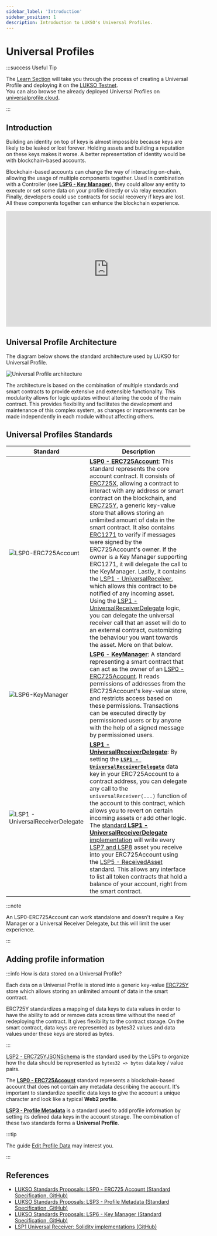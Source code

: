 ```yaml
---
sidebar_label: 'Introduction'
sidebar_position: 1
description: Introduction to LUKSO's Universal Profiles.
---
```


# Universal Profiles

:::success Useful Tip

The [Learn Section](../../learn/overview.mdx) will take you through the process of creating a Universal Profile and deploying it on the [LUKSO Testnet](../../networks/testnet/parameters.md).  
You can also browse the already deployed Universal Profiles on [universalprofile.cloud](https://universalprofile.cloud/).

:::

## Introduction

Building an identity on top of keys is almost impossible because keys are likely to be leaked or lost forever. Holding assets and building a reputation on these keys makes it worse. A better representation of identity would be with blockchain-based accounts.

Blockchain-based accounts can change the way of interacting on-chain, allowing the usage of multiple components together. Used in combination with a Controller (see **[LSP6 - Key Manager](../access-control/lsp6-key-manager.md)**), they could allow any entity to execute or set some data on your profile directly or via relay execution. Finally, developers could use contracts for social recovery if keys are lost. All these components together can enhance the blockchain experience.

<div class="video-container">
<iframe width="560" height="315" src="https://www.youtube.com/embed/rzYT1_p2Mqk?si=2HSFAcfHU8qnkelV" title="YouTube video player" frameborder="0" allow="accelerometer; autoplay; clipboard-write; encrypted-media; gyroscope; picture-in-picture; web-share" referrerpolicy="strict-origin-when-cross-origin" allowfullscreen></iframe>
</div>

## Universal Profile Architecture

The diagram below shows the standard architecture used by LUKSO for Universal Profile.

![Universal Profile architecture](/img/standards/universal-profile-architecture.jpeg)

The architecture is based on the combination of multiple standards and smart contracts to provide extensive and extensible functionality. This modularity allows for logic updates without altering the code of the main contract. This provides flexibility and facilitates the development and maintenance of this complex system, as changes or improvements can be made independently in each module without affecting others.

## Universal Profiles Standards

| Standard                                                                                                        | Description                                                                                                                                                                                                                                                                                                                                                                                                                                                                                                                                                                                                                                                                                                                                                                                                                                                                                                                                                                                                                                                                                                                                                     |
| --------------------------------------------------------------------------------------------------------------- | --------------------------------------------------------------------------------------------------------------------------------------------------------------------------------------------------------------------------------------------------------------------------------------------------------------------------------------------------------------------------------------------------------------------------------------------------------------------------------------------------------------------------------------------------------------------------------------------------------------------------------------------------------------------------------------------------------------------------------------------------------------------------------------------------------------------------------------------------------------------------------------------------------------------------------------------------------------------------------------------------------------------------------------------------------------------------------------------------------------------------------------------------------------- |
| ![LSP0-ERC725Account](/img/standards/lsp0/lsp0-erc725account-contract.jpeg)                                     | **[LSP0 - ERC725Account](./lsp0-erc725account.md)**: This standard represents the core account contract. It consists of [ERC725X](https://github.com/ethereum/EIPs/blob/master/EIPS/eip-725.md#erc725x), allowing a contract to interact with any address or smart contract on the blockchain, and [ERC725Y](https://github.com/ethereum/EIPs/blob/master/EIPS/eip-725.md#erc725y), a generic key-value store that allows storing an unlimited amount of data in the smart contract. It also contains [ERC1271](https://eips.ethereum.org/EIPS/eip-1271) to verify if messages were signed by the ERC725Account's owner. If the owner is a Key Manager supporting ERC1271, it will delegate the call to the KeyManager. Lastly, it contains the [LSP1 - UniversalReceiver](../accounts/lsp1-universal-receiver.md), which allows this contract to be notified of any incoming asset. Using the [LSP1 - UniversalReceiverDelegate](../accounts/lsp1-universal-receiver-delegate.md) logic, you can delegate the universal receiver call that an asset will do to an external contract, customizing the behaviour you want towards the asset. More on that below. |
| ![LSP6-KeyManager](/img/standards/lsp6/lsp6-key-manager-contract.jpeg)                                          | **[LSP6 - KeyManager](../access-control/lsp6-key-manager.md)**: A standard representing a smart contract that can act as the owner of an [LSP0 - ERC725Account](./lsp0-erc725account.md). It reads permissions of addresses from the ERC725Account's key-value store, and restricts access based on these permissions. Transactions can be executed directly by permissioned users or by anyone with the help of a signed message by permissioned users.                                                                                                                                                                                                                                                                                                                                                                                                                                                                                                                                                                                                                                                                                                        |
| ![LSP1 - UniversalReceiverDelegate](/img/standards/lsp1delegate/lsp1-universal-receiver-delegate-contract.jpeg) | **[LSP1 - UniversalReceiverDelegate](/standards/accounts/lsp1-universal-receiver-delegate.md)**: By setting the **[`LSP1 - UniversalReceiverDelegate`](/standards/accounts/lsp1-universal-receiver#extension)** data key in your ERC725Account to a contract address, you can delegate any call to the `universalReceiver(...)` function of the account to this contract, which allows you to revert on certain incoming assets or add other logic. The [standard **LSP1 - UniversalReceiverDelegate** implementation](/contracts/contracts/LSP1UniversalReceiver/LSP1UniversalReceiverDelegateUP) will write every [LSP7 and LSP8](/standards/tokens/introduction.md) asset you receive into your ERC725Account using the [LSP5 - ReceivedAsset](/standards/metadata/lsp5-received-assets.md) standard. This allows any interface to list all token contracts that hold a balance of your account, right from the smart contract.                                                                                                                                                                                                                              |

:::note

An LSP0-ERC725Account can work standalone and doesn't require a Key Manager or a Universal Receiver Delegate, but this will limit the user experience.

:::

## Adding profile information

:::info How is data stored on a Universal Profile?

Each data on a Universal Profile is stored into a generic key-value [ERC725Y](../erc725.md#erc725y-data-representation) store which allows storing an unlimited amount of data in the smart contract.

ERC725Y standardizes a mapping of data keys to data values in order to have the ability to add or remove data across time without the need of redeploying the contract. It gives flexibility to the contract storage. On the smart contract, data keys are represented as bytes32 values and data values under these keys are stored as bytes.

:::

[LSP2 - ERC725YJSONSchema](../../../standards/metadata/lsp2-json-schema) is the standard used by the LSPs to organize how the data should be represented as `bytes32 => bytes` data key / value pairs.

The **[LSP0 - ERC725Account](./lsp0-erc725account.md)** standard represents a blockchain-based account that does not contain any metadata describing the account. It's important to standardize specific data keys to give the account a unique character and look like a typical **Web2 profile**.

**[LSP3 - Profile Metadata](../metadata/lsp3-profile-metadata.md)** is a standard used to add profile information by setting its defined data keys in the account storage. The combination of these two standards forms a **Universal Profile**.

:::tip

The guide [Edit Profile Data](../../learn/universal-profile/metadata/edit-profile.md) may interest you.

:::

## References

- [LUKSO Standards Proposals: LSP0 - ERC725 Account (Standard Specification, GitHub)](https://github.com/lukso-network/LIPs/blob/main/LSPs/LSP-0-ERC725Account.md)
- [LUKSO Standards Proposals: LSP3 - Profile Metadata (Standard Specification, GitHub)](https://github.com/lukso-network/LIPs/blob/main/LSPs/LSP-3-Profile-Metadata.md)
- [LUKSO Standards Proposals: LSP6 - Key Manager (Standard Specification, GitHub)](https://github.com/lukso-network/LIPs/blob/main/LSPs/LSP-6-KeyManager.md)
- [LSP1 Universal Receiver: Solidity implementations (GitHub)](https://github.com/lukso-network/lsp-universalprofile-smart-contracts/tree/develop/contracts/LSP1UniversalReceiver)
